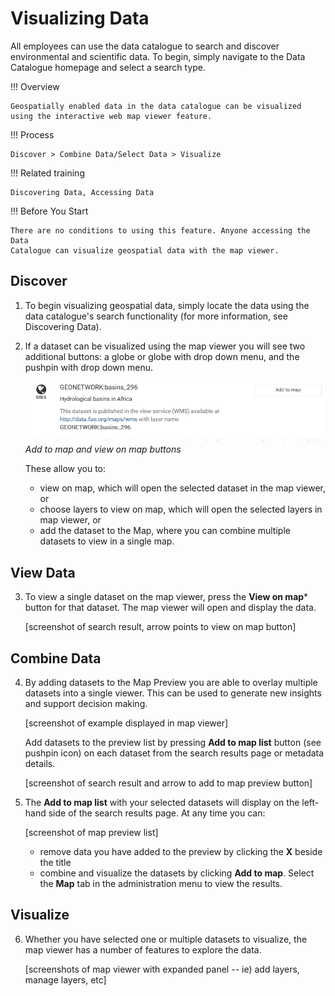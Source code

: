 # Visualizing Data

All employees can use the data catalogue to search and discover
environmental and scientific data. To begin, simply navigate to the Data
Catalogue homepage and select a search type.

!!! Overview

    Geospatially enabled data in the data catalogue can be visualized using the interactive web map viewer feature.

!!! Process

    Discover > Combine Data/Select Data > Visualize

!!! Related training

    Discovering Data, Accessing Data

!!! Before You Start

    There are no conditions to using this feature. Anyone accessing the Data
    Catalogue can visualize geospatial data with the map viewer.

## Discover

1.  To begin visualizing geospatial data, simply locate the data using
    the data catalogue's search functionality (for more information,
    see Discovering Data).

2.  If a dataset can be visualized using the map viewer you will see two
    additional buttons: a globe or globe with drop down menu, and the
    pushpin with drop down menu.

    ![](img/addtomap.png)
    *Add to map and view on map buttons*

    These allow you to:

    -   view on map, which will open the selected dataset in the map
        viewer, or
    -   choose layers to view on map, which will open the selected
        layers in map viewer, or
    -   add the dataset to the Map, where you can combine multiple
        datasets to view in a single map.

## View Data

3.  To view a single dataset on the map viewer, press the
    **View on map*** button for that dataset. The map viewer will open
    and display the data.

    \[screenshot of search result, arrow points to view on map button\]

## Combine Data

4.  By adding datasets to the Map Preview you are able to overlay
    multiple datasets into a single viewer. This can be used to generate
    new insights and support decision making.

    \[screenshot of example displayed in map viewer\]

    Add datasets to the preview list by pressing **Add to map list** 
    button (see pushpin icon) on each dataset from the search results
    page or metadata details.

    \[screenshot of search result and arrow to add to map preview
    button\]

5.  The **Add to map list** with your selected datasets will display on
    the left-hand side of the search results page. At any time you can:

    \[screenshot of map preview list\]

    -   remove data you have added to the preview by clicking the **X**
        beside the title
    -   combine and visualize the datasets by clicking **Add to map**.
        Select the **Map** tab in the administration menu to view the
        results.

## Visualize

6.  Whether you have selected one or multiple datasets to visualize, the
    map viewer has a number of features to explore the data.

    \[screenshots of map viewer with expanded panel -- ie) add layers,
    manage layers, etc\]
